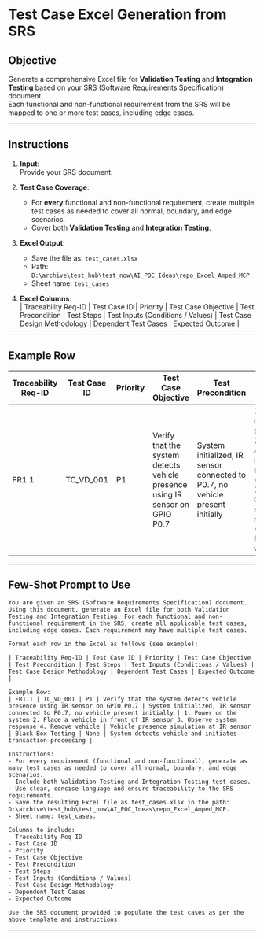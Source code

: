# Test Case Excel Generation from SRS

## Objective
Generate a comprehensive Excel file for **Validation Testing** and **Integration Testing** based on your SRS (Software Requirements Specification) document.  
Each functional and non-functional requirement from the SRS will be mapped to one or more test cases, including edge cases.

---

## Instructions

1. **Input**:  
   Provide your SRS document.

2. **Test Case Coverage**:  
   - For **every** functional and non-functional requirement, create multiple test cases as needed to cover all normal, boundary, and edge scenarios.
   - Cover both **Validation Testing** and **Integration Testing**.

3. **Excel Output**:  
   - Save the file as: `test_cases.xlsx`  
   - Path: `D:\archive\test_hub\test_now\AI_POC_Ideas\repo_Excel_Amped_MCP`
   - Sheet name: `test_cases`

4. **Excel Columns**:  
   | Traceability Req-ID | Test Case ID | Priority | Test Case Objective | Test Precondition | Test Steps | Test Inputs (Conditions / Values) | Test Case Design Methodology | Dependent Test Cases | Expected Outcome |

---

## Example Row

| Traceability Req-ID | Test Case ID | Priority | Test Case Objective | Test Precondition | Test Steps | Test Inputs (Conditions / Values) | Test Case Design Methodology | Dependent Test Cases | Expected Outcome |
|---------------------|--------------|----------|---------------------|-------------------|------------|-----------------------------------|-----------------------------|----------------------|------------------|
| FR1.1 | TC_VD_001 | P1 | Verify that the system detects vehicle presence using IR sensor on GPIO P0.7 | System initialized, IR sensor connected to P0.7, no vehicle present initially | 1. Power on the system 2. Place a vehicle in front of IR sensor 3. Observe system response 4. Remove vehicle | Vehicle presence simulation at IR sensor | Black Box Testing | None | System detects vehicle and initiates transaction processing |

---

## Few-Shot Prompt to Use

```
You are given an SRS (Software Requirements Specification) document. Using this document, generate an Excel file for both Validation Testing and Integration Testing. For each functional and non-functional requirement in the SRS, create all applicable test cases, including edge cases. Each requirement may have multiple test cases.

Format each row in the Excel as follows (see example):

| Traceability Req-ID | Test Case ID | Priority | Test Case Objective | Test Precondition | Test Steps | Test Inputs (Conditions / Values) | Test Case Design Methodology | Dependent Test Cases | Expected Outcome |

Example Row:
| FR1.1 | TC_VD_001 | P1 | Verify that the system detects vehicle presence using IR sensor on GPIO P0.7 | System initialized, IR sensor connected to P0.7, no vehicle present initially | 1. Power on the system 2. Place a vehicle in front of IR sensor 3. Observe system response 4. Remove vehicle | Vehicle presence simulation at IR sensor | Black Box Testing | None | System detects vehicle and initiates transaction processing |

Instructions:
- For every requirement (functional and non-functional), generate as many test cases as needed to cover all normal, boundary, and edge scenarios.
- Include both Validation Testing and Integration Testing test cases.
- Use clear, concise language and ensure traceability to the SRS requirements.
- Save the resulting Excel file as test_cases.xlsx in the path: D:\archive\test_hub\test_now\AI_POC_Ideas\repo_Excel_Amped_MCP.
- Sheet name: test_cases.

Columns to include:
- Traceability Req-ID
- Test Case ID
- Priority
- Test Case Objective
- Test Precondition
- Test Steps
- Test Inputs (Conditions / Values)
- Test Case Design Methodology
- Dependent Test Cases
- Expected Outcome

Use the SRS document provided to populate the test cases as per the above template and instructions.
```

---
